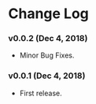 # Change Log

### v0.0.2 (Dec 4, 2018)
* Minor Bug Fixes.

### v0.0.1 (Dec 4, 2018)
* First release.

